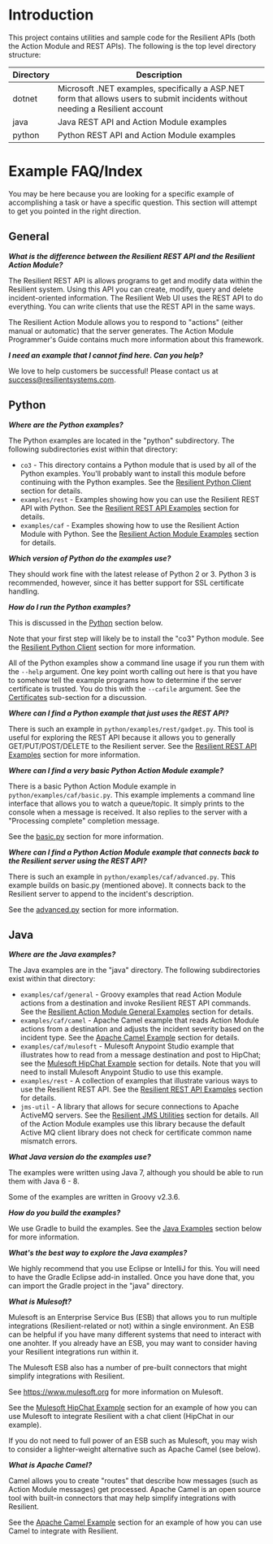 # Introduction

This project contains utilities and sample code for the Resilient APIs (both the Action Module and REST APIs).
The following is the top level directory structure:

 Directory  | Description
 ---------- | -----------
 dotnet     | Microsoft .NET examples, specifically a ASP.NET form that allows users to submit incidents without needing a Resilient account
 java       | Java REST API and Action Module examples
 python     | Python REST API and Action Module examples

# Example FAQ/Index

You may be here because you are looking for a specific example of accomplishing a task or have a specific question.  This section will attempt to get you pointed in the right direction.

## General ##

***What is the difference between the Resilient REST API and the Resilient Action Module?***

The Resilient REST API is allows programs to get and modify data within the Resilient system.  Using this API you can create, modify, query and delete incident-oriented information.  The Resilient Web UI uses the REST API to do everything.  You can write clients that use the REST API in the same ways.

The Resilient Action Module allows you to respond to "actions" (either manual or automatic) that the server generates.  The Action Module Programmer's Guide contains much more information about this framework.

***I need an example that I cannot find here.  Can you help?***

We love to help customers be successful!  Please contact us at [success@resilientsystems.com](mailto:success@resilientsystems.com).

## Python ##

***Where are the Python examples?***

The Python examples are located in the "python" subdirectory.  The following subdirectories exist within that directory:

* `co3` - This directory contains a Python module that is used by all of the Python examples.  You'll probably want to install this module before continuing with the Python examples.  See the [Resilient Python Client](#co3-python-client-pythonco3-directory) section for details.
* `examples/rest` - Examples showing how you can use the Resilient REST API with Python.  See the [Resilient REST API Examples](#co3-rest-api-examples-pythonexamplesrest-directory) section for details.
* `examples/caf` - Examples showing how to use the Resilient Action Module with Python.  See the [Resilient Action Module Examples](#caf-examples-pythonexamplescaf-directory) section for details.

***Which version of Python do the examples use?***

They should work fine with the latest release of Python 2 or 3.  Python 3 is recommended, however, since it has better support for SSL certificate handling.

***How do I run the Python examples?***

This is discussed in the [Python](#python-examples-python-directory) section below.  

Note that your first step will likely be to install the "co3" Python module.  See the [Resilient Python Client](#co3-python-client-pythonco3-directory) section for more information.

All of the Python examples show a command line usage if you run them with the `--help` argument.  One key point worth calling out here is that you have to somehow tell the example programs how to determine if the server certificate is trusted.  You do this with the `--cafile` argument.  See the [Certificates](#certificates) sub-section for a discussion.

***Where can I find a Python example that just uses the REST API?***

There is such an example in `python/examples/rest/gadget.py`.  This tool is useful for exploring the REST API because it allows you to generally GET/PUT/POST/DELETE to the Resilient server.  See the [Resilient REST API Examples](#co3-rest-api-examples-pythonexamplesrest-directory) section for more information.

***Where can I find a very basic Python Action Module example?***

There is a basic Python Action Module example in `python/examples/caf/basic.py`.  This example implements a command line interface that allows you to watch a queue/topic.  It simply prints to the console when a message is received.  It also replies to the server with a "Processing complete" completion message.

See the [basic.py](#basicpy) section for more information.

***Where can I find a Python Action Module example that connects back to the Resilient server using the REST API?***

There is such an example in `python/examples/caf/advanced.py`.  This example builds on basic.py (mentioned above).  It connects back to the Resilient server to append to the incident's description.  

See the [advanced.py](#advancedpy) section for more information.

## Java ##

***Where are the Java examples?***

The Java examples are in the "java" directory.  The following subdirectories exist within that directory:

* `examples/caf/general` - Groovy examples that read Action Module actions from a destination and invoke Resilient REST API commands.  See the [Resilient Action Module General Examples](#co3-caf-general-examples-javaexamplescafgeneral) section for details.
* `examples/caf/camel` - Apache Camel example that reads Action Module actions from a destination and adjusts the incident severity based on the incident type.  See the [Apache Camel Example](#apache-camel-example-javaexamplescafcamel-directory) section for details.
* `examples/caf/mulesoft` - Mulesoft Anypoint Studio example that illustrates how to read from a message destination and post to HipChat; see the [Mulesoft HipChat Example](#mulesoft-hipchat-example-javaexamplescafmulesofthipchat-directory) section for details.  Note that you will need to install Mulesoft Anypoint Studio to use this example.
* `examples/rest` - A collection of examples that illustrate various ways to use the Resilient REST API.  See the [Resilient REST API Examples](#co3-rest-api-examples-javaexamplesrest-directory) section for details.
* `jms-util` - A library that allows for secure connections to Apache ActiveMQ servers.  See the [Resilient JMS Utilities](#co3-jms-utilities-javajms-util-directory) section for details.  All of the Action Module examples use this library because the default Active MQ client library does not check for certificate common name mismatch errors.

***What Java version do the examples use?***

The examples were written using Java 7, although you should be able to run them with Java 6 - 8.

Some of the examples are written in Groovy v2.3.6.

***How do you build the examples?***

We use Gradle to build the examples.  See the [Java Examples](#java-examples-java-directory) section below for more information.

***What's the best way to explore the Java examples?***

We highly recommend that you use Eclipse or IntelliJ for this.  You will need to have the Gradle Eclipse add-in installed.  Once you have done that, you can import the Gradle project in the "java" directory.

***What is Mulesoft?***

Mulesoft is an Enterprise Service Bus (ESB) that allows you to run multiple integrations (Resilient-related or not) within a single environment.  An ESB can be helpful if you have many different systems that need to interact with one anohter.  If you already have an ESB, you may want to consider having your Resilient integrations run within it.

The Mulesoft ESB also has a number of pre-built connectors that might simplify integrations with Resilient.

See https://www.mulesoft.org for more information on Mulesoft.

See the [Mulesoft HipChat Example](#mulesoft-hipchat-example-javaexamplescafmulesofthipchat-directory) section for an example of how you can use Mulesoft to integrate Resilient with a chat client (HipChat in our example).

If you do not need to full power of an ESB such as Mulesoft, you may wish to consider a lighter-weight alternative such as Apache Camel (see below).

***What is Apache Camel?***

Camel allows you to create "routes" that describe how messages (such as Action Module messages) get processed.  Apache Camel is an open source tool with built-in connectors that may help simplify integrations with Resilient.

See the [Apache Camel Example](#apache-camel-example-javaexamplescafcamel-directory) section for an example of how you can use Camel to integrate with Resilient.
